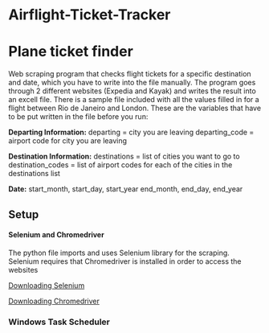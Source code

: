 # Airflight-Ticket-Tracker
# Plane ticket finder 
Web scraping program that checks flight tickets for a specific destination and date, which you have to write into the file  manually. The program goes through 2 different websites (Expedia and Kayak) and writes the result into an excell file. There is a sample file included with all the values filled in for a flight between Rio de Janeiro and London. These are the variables that have to be put written in the file before you run:

**Departing Information:** 
departing = city you are leaving
departing_code = airport code for city you are leaving

**Destination Information:**
destinations = list of cities you want to go to
destination_codes = list of airport codes for each of the cities in the destinations list

**Date:**
start_month, start_day, start_year 
end_month, end_day, end_year


## Setup

#### Selenium and Chromedriver
The python file imports and uses Selenium library for the scraping. Selenium requires that Chromedriver is installed in order to access the websites

[Downloading Selenium](https://selenium-python.readthedocs.io/installation.html)

[Downloading Chromedriver](https://chromedriver.chromium.org/getting-started)

### Windows Task Scheduler

